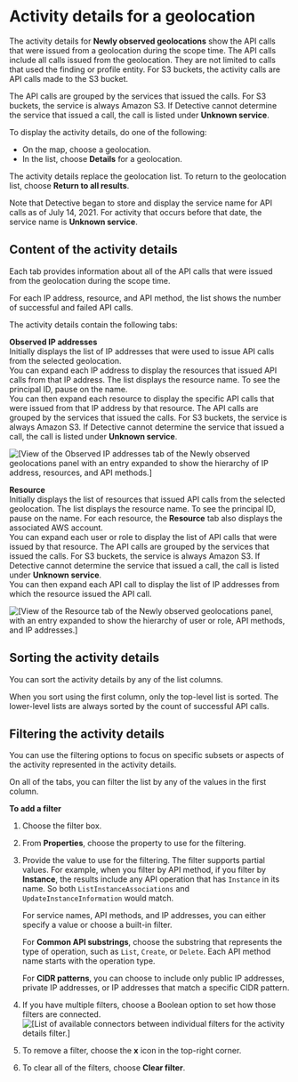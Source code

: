 # Activity details for a geolocation<a name="profile-panel-drilldown-new-geolocations"></a>

The activity details for **Newly observed geolocations** show the API calls that were issued from a geolocation during the scope time\. The API calls include all calls issued from the geolocation\. They are not limited to calls that used the finding or profile entity\. For S3 buckets, the activity calls are API calls made to the S3 bucket\.

The API calls are grouped by the services that issued the calls\. For S3 buckets, the service is always Amazon S3\. If Detective cannot determine the service that issued a call, the call is listed under **Unknown service**\.

To display the activity details, do one of the following:
+ On the map, choose a geolocation\.
+ In the list, choose **Details** for a geolocation\.

The activity details replace the geolocation list\. To return to the geolocation list, choose **Return to all results**\.

Note that Detective began to store and display the service name for API calls as of July 14, 2021\. For activity that occurs before that date, the service name is **Unknown service**\.

## Content of the activity details<a name="profile-panel-drilldown-geolocation-content"></a>

Each tab provides information about all of the API calls that were issued from the geolocation during the scope time\.

For each IP address, resource, and API method, the list shows the number of successful and failed API calls\.

The activity details contain the following tabs:

**Observed IP addresses**  
Initially displays the list of IP addresses that were used to issue API calls from the selected geolocation\.  
You can expand each IP address to display the resources that issued API calls from that IP address\. The list displays the resource name\. To see the principal ID, pause on the name\.  
You can then expand each resource to display the specific API calls that were issued from that IP address by that resource\. The API calls are grouped by the services that issued the calls\. For S3 buckets, the service is always Amazon S3\. If Detective cannot determine the service that issued a call, the call is listed under **Unknown service**\.  

![\[View of the Observed IP addresses tab of the Newly observed geolocations panel with an entry expanded to show the hierarchy of IP address, resources, and API methods.\]](http://docs.aws.amazon.com/detective/latest/userguide/images/screen_profile_panel_drilldown_geo_ips.png)

**Resource**  
Initially displays the list of resources that issued API calls from the selected geolocation\. The list displays the resource name\. To see the principal ID, pause on the name\. For each resource, the **Resource** tab also displays the associated AWS account\.  
You can expand each user or role to display the list of API calls that were issued by that resource\. The API calls are grouped by the services that issued the calls\. For S3 buckets, the service is always Amazon S3\. If Detective cannot determine the service that issued a call, the call is listed under **Unknown service**\.  
You can then expand each API call to display the list of IP addresses from which the resource issued the API call\.  

![\[View of the Resource tab of the Newly observed geolocations panel, with an entry expanded to show the hierarchy of user or role, API methods, and IP addresses.\]](http://docs.aws.amazon.com/detective/latest/userguide/images/screen_profile_panel_drilldown_geo_resources.png)

## Sorting the activity details<a name="drilldown-geolocation-sort"></a>

You can sort the activity details by any of the list columns\.

When you sort using the first column, only the top\-level list is sorted\. The lower\-level lists are always sorted by the count of successful API calls\.

## Filtering the activity details<a name="drilldown-geolocation-filter"></a>

You can use the filtering options to focus on specific subsets or aspects of the activity represented in the activity details\.

On all of the tabs, you can filter the list by any of the values in the first column\.

**To add a filter**

1. Choose the filter box\.

1. From **Properties**, choose the property to use for the filtering\.

1. Provide the value to use for the filtering\. The filter supports partial values\. For example, when you filter by API method, if you filter by **Instance**, the results include any API operation that has `Instance` in its name\. So both `ListInstanceAssociations` and `UpdateInstanceInformation` would match\.

   For service names, API methods, and IP addresses, you can either specify a value or choose a built\-in filter\.

   For **Common API substrings**, choose the substring that represents the type of operation, such as `List`, `Create`, or `Delete`\. Each API method name starts with the operation type\.

   For **CIDR patterns**, you can choose to include only public IP addresses, private IP addresses, or IP addresses that match a specific CIDR pattern\.

1. If you have multiple filters, choose a Boolean option to set how those filters are connected\.  
![\[List of available connectors between individual filters for the activity details filter.\]](http://docs.aws.amazon.com/detective/latest/userguide/images/screen_profile_panel_drilldown_geo_filterconnectors.png)

1. To remove a filter, choose the **x** icon in the top\-right corner\.

1. To clear all of the filters, choose **Clear filter**\.